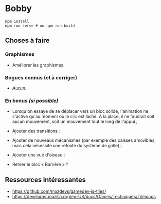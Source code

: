# Bobby

```shell
npm install
npm run serve # ou npm run build
```

## Choses à faire

### Graphismes

- Améliorer les graphismes.

### Bogues connus (et à corriger)

- *Aucun*.

### En bonus *(si possible)*

- Lorsqu'on essaye de se déplacer vers un bloc solide, l'animation ne s'active
  qu'au moment où le clic est lâché. À la place, il ne faudrait soit aucun
  mouvement, soit un mouvement tout le long de l'appui ;

- Ajouter des transitions ;

- Ajouter de nouveaux mécanismes (par exemple des caisses amovibles, mais cela
  nécessite une refonte du système de grille) ;

- Ajouter une vue d'oiseau ;

- Retirer le bloc « Barrière » ?

## Ressources intéressantes

- https://github.com/mozdevs/gamedev-js-tiles/
- https://developer.mozilla.org/en-US/docs/Games/Techniques/Tilemaps
